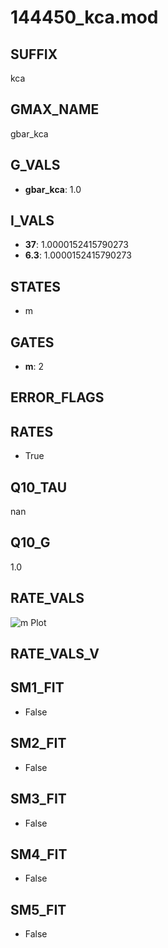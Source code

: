# 144450_kca.mod

## SUFFIX

kca

## GMAX_NAME

gbar_kca

## G_VALS

- **gbar_kca**: 1.0

## I_VALS

- **37**: 1.0000152415790273
- **6.3**: 1.0000152415790273

## STATES

- m

## GATES

- **m**: 2

## ERROR_FLAGS


## RATES

- True

## Q10_TAU

nan

## Q10_G

1.0

## RATE_VALS

![m Plot](/Users/pbozelos/Dropbox/icg-Chai-Panos/supermodels/output_markdown_files/KCa/144450_kca.mod/images/m.png)

## RATE_VALS_V

## SM1_FIT

- False

## SM2_FIT

- False

## SM3_FIT

- False

## SM4_FIT

- False

## SM5_FIT

- False

